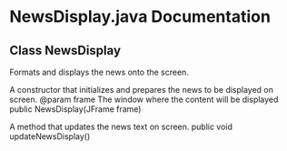 <h1>NewsDisplay.java Documentation</h1>
<h2>Class NewsDisplay</h2>
<p>
Formats and displays the news onto the screen.
</p>
<p>
A constructor that initializes and prepares the news to be displayed on screen.
@param frame      The window where the content will be displayed
public NewsDisplay(JFrame frame)
</p>
<p>
A method that updates the news text on screen.
public void updateNewsDisplay()
</p>